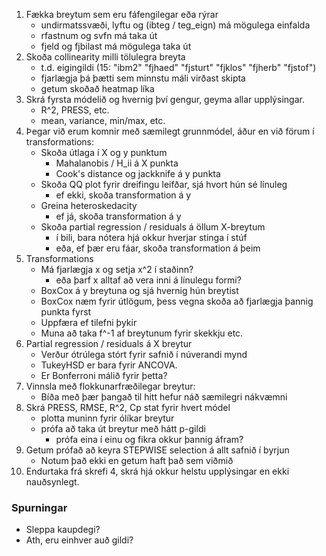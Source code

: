 1. Fækka breytum sem eru fáfengilegar eða rýrar
    - undirmatssvæði, lyftu og (ibteg / teg_eign) má mögulega einfalda
    - rfastnum og svfn má taka út
    - fjeld og fjbilast má mögulega taka út
2. Skoða collinearity milli tölulegra breyta
    - t.d. eigingildi (15: "ibm2"  "fjhaed"  "fjsturt"  "fjklos"  "fjherb"  "fjstof")
    - fjarlægja þá þætti sem minnstu máli virðast skipta
    - getum skoðað heatmap líka
3. Skrá fyrsta módelið og hvernig því gengur, geyma allar upplýsingar.
    - R^2, PRESS, etc.
    - mean, variance, min/max, etc.
4. Þegar við erum komnir með sæmilegt grunnmódel, áður en við förum í transformations:
    - Skoða útlaga í X og y punktum
        - Mahalanobis / H_ii á X punkta
        - Cook's distance og jackknife á y punkta
    - Skoða QQ plot fyrir dreifingu leifðar, sjá hvort hún sé línuleg
        - ef ekki, skoða transformation á y
    - Greina heteroskedacity
        - ef já, skoða transformation á y
    - Skoða partial regression / residuals á öllum X-breytum
        - í bili, bara nótera hjá okkur hverjar stinga í stúf
        - eða, ef þær eru fáar, skoða transformation á þeim
5. Transformations
    - Má fjarlægja x og setja x^2 í staðinn?
        - eða þarf x alltaf að vera inni á línulegu formi?
    - BoxCox á y breytuna og sjá hvernig hún breytist
    -   BoxCox næm fyrir útlögum, þess vegna skoða að fjarlægja þannig punkta fyrst
    -   Uppfæra ef tilefni þykir
    -   Muna að taka f^-1 af breytunum fyrir skekkju etc.
6. Partial regression / residuals á X breytur
    - Verður ótrúlega stórt fyrir safnið í núverandi mynd
    - TukeyHSD er bara fyrir ANCOVA.
    - Er Bonferroni málið fyrir þetta?
7. Vinnsla með flokkunarfræðilegar breytur:
    - Bíða með þær þangað til hitt hefur náð sæmilegri nákvæmni
8. Skrá PRESS, RMSE, R^2, Cp stat fyrir hvert módel
    - plotta muninn fyrir ólíkar breytur
    - prófa að taka út breytur með hátt p-gildi
        - prófa eina í einu og fikra okkur þannig áfram?
9. Getum prófað að keyra STEPWISE selection á allt safnið í byrjun
    - Notum það ekki en getum haft það sem viðmið
10. Endurtaka frá skrefi 4, skrá hjá okkur helstu upplýsingar en ekki nauðsynlegt.



### Spurningar

- Sleppa kaupdegi?
- Ath, eru einhver auð gildi?

